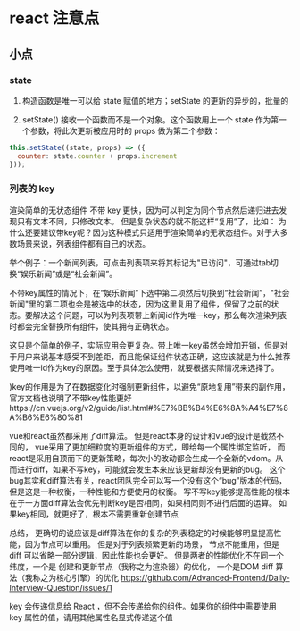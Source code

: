 # react 注意点

## 小点

### state
1. 构造函数是唯一可以给 state 赋值的地方；setState 的更新的异步的，批量的

2. setState() 接收一个函数而不是一个对象。这个函数用上一个 state 作为第一个参数，将此次更新被应用时的 props 做为第二个参数：

```js
this.setState((state, props) => ({
  counter: state.counter + props.increment
}));
```
### 列表的 key

渲染简单的无状态组件 不带 key 更快，因为可以判定为同个节点然后递归进去发现只有文本不同，只修改文本。
但是复杂状态的就不能这样“复用”了，比如：
为什么还要建议带key呢？因为这种模式只适用于渲染简单的无状态组件。对于大多数场景来说，列表组件都有自己的状态。

举个例子：一个新闻列表，可点击列表项来将其标记为"已访问"，可通过tab切换“娱乐新闻”或是“社会新闻”。

不带key属性的情况下，在“娱乐新闻”下选中第二项然后切换到“社会新闻”，"社会新闻"里的第二项也会是被选中的状态，因为这里复用了组件，保留了之前的状态。要解决这个问题，可以为列表项带上新闻id作为唯一key，那么每次渲染列表时都会完全替换所有组件，使其拥有正确状态。

这只是个简单的例子，实际应用会更复杂。带上唯一key虽然会增加开销，但是对于用户来说基本感受不到差距，而且能保证组件状态正确，这应该就是为什么推荐使用唯一id作为key的原因。至于具体怎么使用，就要根据实际情况来选择了。

)key的作用是为了在数据变化时强制更新组件，以避免“原地复用”带来的副作用，官方文档也说明了不带key性能更好https://cn.vuejs.org/v2/guide/list.html#%E7%BB%B4%E6%8A%A4%E7%8A%B6%E6%80%81


vue和react虽然都采用了diff算法。 但是react本身的设计和vue的设计是截然不同的， vue采用了更加细粒度的更新组件的方式，即给每一个属性绑定监听， 而react是采用自顶而下的更新策略，每次小的改动都会生成一个全新的vdom。从而进行diff，如果不写key，可能就会发生本来应该更新却没有更新的bug。
这个bug其实和diff算法有关，react团队完全可以写一个没有这个“bug”版本的代码， 但是这是一种权衡，一种性能和方便使用的权衡。 写不写key能够提高性能的根本在于一方面diff算法会优先判断key是否相同，如果相同则不进行后面的运算。 如果key相同，就更好了，根本不需要重新创建节点

总结， 更确切的说应该是diff算法在你的复杂的列表稳定的时候能够明显提高性能，因为节点可以重用。
但是对于列表频繁更新的场景， 节点不能重用，但是diff 可以省略一部分逻辑，因此性能也会更好。
但是两者的性能优化不在同一个纬度，一个是 创建和更新节点（我称之为渲染器）的优化，
一个是DOM diff 算法（我称之为核心引擎）的优化
https://github.com/Advanced-Frontend/Daily-Interview-Question/issues/1



key 会传递信息给 React ，但不会传递给你的组件。如果你的组件中需要使用 key 属性的值，请用其他属性名显式传递这个值
